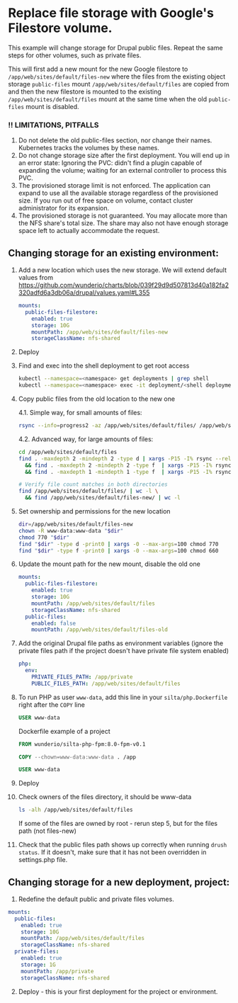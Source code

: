 # Replace file storage with Google's Filestore volume.

This example will change storage for Drupal public files.
Repeat the same steps for other volumes, such as private files.

This will first add a new mount for the new Google filestore to `/app/web/sites/default/files-new` where the files from the existing object storage `public-files` mount `/app/web/sites/default/files` are copied from and then the new filestore is mounted to the existing `/app/web/sites/default/files` mount at the same time when the old `public-files` mount is disabled.

### !! LIMITATIONS, PITFALLS
1. Do not delete the old public-files section, nor change their names. Kubernetes tracks the volumes by these names.
2. Do not change storage size after the first deployment. You will end up in an error state: Ignoring the PVC: didn't find a plugin capable of expanding the volume; waiting for an external controller to process this PVC.
3. The provisioned storage limit is not enforced. The application can expand to use all the available storage regardless of the provisioned size.
If you run out of free space on volume, contact cluster administrator for its expansion.
4. The provisioned storage is not guaranteed. You may allocate more than the NFS share's total size. The share may also not have enough storage space left to actually accommodate the request.

## Changing storage for an existing environment:

1. Add a new location which uses the new storage. We will extend default values from https://github.com/wunderio/charts/blob/039f29d9d507813d40a182fa2320adfd6a3db06a/drupal/values.yaml#L355
    ```yaml
    mounts:
      public-files-filestore:
        enabled: true
        storage: 10G
        mountPath: /app/web/sites/default/files-new
        storageClassName: nfs-shared
    ```

2. Deploy

3. Find and exec into the shell deployment to get root access
    ```bash
    kubectl --namespace=<namespace> get deployments | grep shell
    kubectl --namespace=<namespace> exec -it deployment/<shell deployment name> -- sh
    ```

4. Copy public files from the old location to the new one

     4.1. Simple way, for small amounts of files:
      ```bash
      rsync --info=progress2 -az /app/web/sites/default/files/ /app/web/sites/default/files-new/
      ```
   
     4.2. Advanced way, for large amounts of files:
      ```bash
      cd /app/web/sites/default/files
      find . -maxdepth 2 -mindepth 2 -type d | xargs -P15 -I% rsync --relative --info=progress2 -az % /app/web/sites/default/files-new/ \
        && find . -maxdepth 2 -mindepth 2 -type f  | xargs -P15 -I% rsync --relative --info=progress2 -az % /app/web/sites/default/files-new/ \
        && find . -maxdepth 1 -mindepth 1 -type f  | xargs -P15 -I% rsync --relative --info=progress2 -az % /app/web/sites/default/files-new/
      
      # Verify file count matches in both directories
      find /app/web/sites/default/files/ | wc -l \
        && find /app/web/sites/default/files-new/ | wc -l
      ```

5. Set ownership and permissions for the new location
    ```bash
    dir=/app/web/sites/default/files-new
    chown -R www-data:www-data "$dir"
    chmod 770 "$dir"
    find "$dir" -type d -print0 | xargs -0 --max-args=100 chmod 770
    find "$dir" -type f -print0 | xargs -0 --max-args=100 chmod 660
    ```

6. Update the mount path for the new mount, disable the old one
    ```yaml
    mounts:
      public-files-filestore:
        enabled: true
        storage: 10G
        mountPath: /app/web/sites/default/files
        storageClassName: nfs-shared
      public-files:
        enabled: false
        mountPath: /app/web/sites/default/files-old
    ```

7. Add the original Drupal file paths as environment variables (ignore the private files path if the project doesn't have private file system enabled)
    ```yaml
    php:
      env:
        PRIVATE_FILES_PATH: /app/private
        PUBLIC_FILES_PATH: /app/web/sites/default/files
    ```
   
8. To run PHP as user `www-data`, add this line in your `silta/php.Dockerfile` right after the `COPY` line
    ```dockerfile
    USER www-data
    ```
    Dockerfile example of a project
    ```dockerfile
    FROM wunderio/silta-php-fpm:8.0-fpm-v0.1
    
    COPY --chown=www-data:www-data . /app
    
    USER www-data
    ```

9. Deploy

10. Check owners of the files directory, it should be www-data
    ```bash
    ls -alh /app/web/sites/default/files
    ```
    If some of the files are owned by root - rerun step 5, but for the files path (not files-new)
    
11. Check that the public files path shows up correctly when running `drush status`.
    If it doesn't, make sure that it has not been overridden in settings.php file.

## Changing storage for a new deployment, project:

1. Redefine the default public and private files volumes.
```yaml
mounts:
  public-files:
    enabled: true
    storage: 10G
    mountPath: /app/web/sites/default/files
    storageClassName: nfs-shared
  private-files:
    enabled: true
    storage: 1G
    mountPath: /app/private
    storageClassName: nfs-shared
```
2. Deploy - this is your first deployment for the project or environment.
